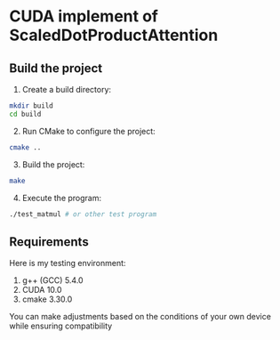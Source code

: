 # CUDA implement of ScaledDotProductAttention

## Build the project
1. Create a build directory:
```bash
mkdir build
cd build
```
2. Run CMake to configure the project:
```bash
cmake ..
```
3. Build the project:
```bash
make
```
4. Execute the program:
```bash
./test_matmul # or other test program
```

## Requirements
Here is my testing environment:
1. g++ (GCC) 5.4.0
2. CUDA 10.0
3. cmake 3.30.0

You can make adjustments based on the conditions of your own device while ensuring compatibility